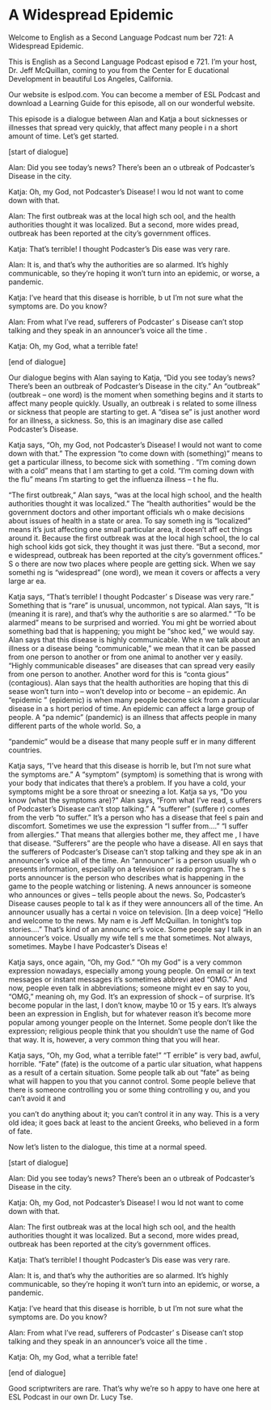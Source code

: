 # A Widespread Epidemic

Welcome to English as a Second Language Podcast num ber 721: A Widespread Epidemic.

This is English as a Second Language Podcast episod e 721.  I’m your host, Dr. Jeff McQuillan, coming to you from the Center for E ducational Development in beautiful Los Angeles, California.

Our website is eslpod.com.  You can become a member  of ESL Podcast and download a Learning Guide for this episode, all on our wonderful website.

This episode is a dialogue between Alan and Katja a bout sicknesses or illnesses that spread very quickly, that affect many people i n a short amount of time.  Let’s get started.

[start of dialogue]

Alan:  Did you see today’s news?  There’s been an o utbreak of Podcaster’s Disease in the city.

Katja:  Oh, my God, not Podcaster’s Disease!  I wou ld not want to come down with that.

Alan:  The first outbreak was at the local high sch ool, and the health authorities thought it was localized.  But a second, more wides pread, outbreak has been reported at the city’s government offices.

Katja:  That’s terrible!  I thought Podcaster’s Dis ease was very rare.

Alan:  It is, and that’s why the authorities are so  alarmed.  It’s highly communicable, so they’re hoping it won’t turn into an epidemic, or worse, a pandemic.

Katja:  I’ve heard that this disease is horrible, b ut I’m not sure what the symptoms are.  Do you know?

Alan:  From what I’ve read, sufferers of Podcaster’ s Disease can’t stop talking and they speak in an announcer’s voice all the time .

Katja:  Oh, my God, what a terrible fate!

[end of dialogue]

Our dialogue begins with Alan saying to Katja, “Did  you see today’s news? There’s been an outbreak of Podcaster’s Disease in the city.”  An “outbreak” (outbreak – one word) is the moment when something begins and it starts to affect many people quickly.  Usually, an outbreak i s related to some illness or sickness that people are starting to get.  A “disea se” is just another word for an illness, a sickness.  So, this is an imaginary dise ase called Podcaster’s Disease.

Katja says, “Oh, my God, not Podcaster’s Disease!  I would not want to come down with that.”  The expression “to come down with  (something)” means to get a particular illness, to become sick with something .  “I’m coming down with a cold” means that I am starting to get a cold.  “I’m  coming down with the flu” means I’m starting to get the influenza illness – t he flu.

“The first outbreak,” Alan says, “was at the local high school, and the health authorities thought it was localized.”  The “health  authorities” would be the government doctors and other important officials wh o make decisions about issues of health in a state or area.  To say someth ing is “localized” means it’s just affecting one small particular area, it doesn’t aff ect things around it.  Because the first outbreak was at the local high school, the lo cal high school kids got sick, they thought it was just there.  “But a second, mor e widespread, outbreak has been reported at the city’s government offices.”  S o there are now two places where people are getting sick.  When we say somethi ng is “widespread” (one word), we mean it covers or affects a very large ar ea.

Katja says, “That’s terrible!  I thought Podcaster’ s Disease was very rare.” Something that is “rare” is unusual, uncommon, not typical.  Alan says, “It is (meaning it is rare), and that’s why the authoritie s are so alarmed.”  “To be alarmed” means to be surprised and worried.  You mi ght be worried about something bad that is happening; you might be “shoc ked,” we would say.  Alan says that this disease is highly communicable.  Whe n we talk about an illness or a disease being “communicable,” we mean that it can  be passed from one person to another or from one animal to another ver y easily.  “Highly communicable diseases” are diseases that can spread  very easily from one person to another.  Another word for this is “conta gious” (contagious).  Alan says that the health authorities are hoping that this di sease won’t turn into – won’t develop into or become – an epidemic.  An “epidemic ” (epidemic) is when many people become sick from a particular disease in a s hort period of time.  An epidemic can affect a large group of people.  A “pa ndemic” (pandemic) is an illness that affects people in many different parts  of the whole world.  So, a

“pandemic” would be a disease that many people suff er in many different countries.

Katja says, “I’ve heard that this disease is horrib le, but I’m not sure what the symptoms are.”  A “symptom” (symptom) is something that is wrong with your body that indicates that there’s a problem.  If you  have a cold, your symptoms might be a sore throat or sneezing a lot.  Katja sa ys, “Do you know (what the symptoms are)?”  Alan says, “From what I’ve read, s ufferers of Podcaster’s Disease can’t stop talking.”  A “sufferer” (suffere r) comes from the verb “to suffer.”  It’s a person who has a disease that feel s pain and discomfort. Sometimes we use the expression “I suffer from….”  “I suffer from allergies.” That means that allergies bother me, they affect me , I have that disease. “Sufferers” are the people who have a disease.  All en says that the sufferers of Podcaster’s Disease can’t stop talking and they spe ak in an announcer’s voice all of the time.  An “announcer” is a person usually wh o presents information, especially on a television or radio program.  The s ports announcer is the person who describes what is happening in the game to the people watching or listening. A news announcer is someone who announces or gives – tells people about the news.  So, Podcaster’s Disease causes people to tal k as if they were announcers all of the time.  An announcer usually has a certai n voice on television.  [In a deep voice] “Hello and welcome to the news.  My nam e is Jeff McQuillan.  In tonight’s top stories….”  That’s kind of an announc er’s voice.  Some people say I talk in an announcer’s voice.  Usually my wife tell s me that sometimes.  Not always, sometimes.  Maybe I have Podcaster’s Diseas e!

Katja says, once again, “Oh, my God.”  “Oh my God” is a very common expression nowadays, especially among young people.   On email or in text messages or instant messages it’s sometimes abbrevi ated “OMG.”  And now, people even talk in abbreviations; someone might ev en say to you, “OMG,” meaning oh, my God.  It’s an expression of shock – of surprise.  It’s become popular in the last, I don’t know, maybe 10 or 15 y ears.  It’s always been an expression in English, but for whatever reason it’s  become more popular among younger people on the Internet.  Some people don’t like the expression; religious people think that you shouldn’t use the name of God  that way.  It is, however, a very common thing that you will hear.

Katja says, “Oh, my God, what a terrible fate!”  “T errible” is very bad, awful, horrible.  “Fate” (fate) is the outcome of a partic ular situation, what happens as a result of a certain situation.  Some people talk ab out “fate” as being what will happen to you that you cannot control.  Some people  believe that there is someone controlling you or some thing controlling y ou, and you can’t avoid it and

you can’t do anything about it; you can’t control it in any way.  This is a very old idea; it goes back at least to the ancient Greeks, who believed in a form of fate.

Now let’s listen to the dialogue, this time at a normal speed.

[start of dialogue]

Alan:  Did you see today’s news?  There’s been an o utbreak of Podcaster’s Disease in the city.

Katja:  Oh, my God, not Podcaster’s Disease!  I wou ld not want to come down with that.

Alan:  The first outbreak was at the local high sch ool, and the health authorities thought it was localized.  But a second, more wides pread, outbreak has been reported at the city’s government offices.

Katja:  That’s terrible!  I thought Podcaster’s Dis ease was very rare.

Alan:  It is, and that’s why the authorities are so  alarmed.  It’s highly communicable, so they’re hoping it won’t turn into an epidemic, or worse, a pandemic.

Katja:  I’ve heard that this disease is horrible, b ut I’m not sure what the symptoms are.  Do you know?

Alan:  From what I’ve read, sufferers of Podcaster’ s Disease can’t stop talking and they speak in an announcer’s voice all the time .

Katja:  Oh, my God, what a terrible fate!

[end of dialogue]

Good scriptwriters are rare.  That’s why we’re so h appy to have one here at ESL Podcast in our own Dr. Lucy Tse.





